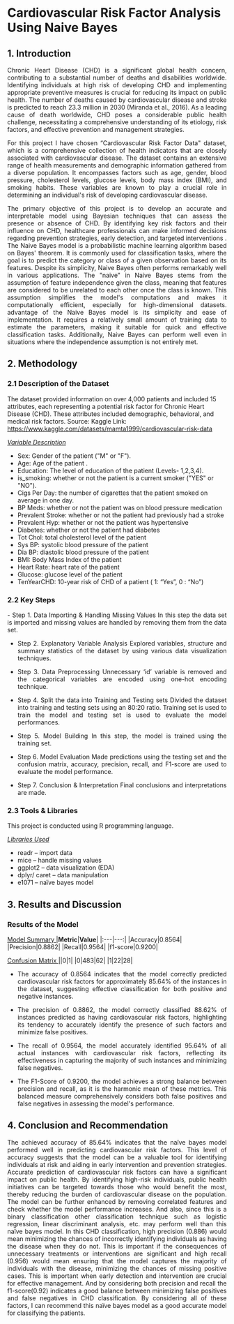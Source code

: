 # Cardiovascular Risk Factor Analysis Using Naive Bayes

## 1. Introduction
<div align = "justify"> 
<p> Chronic Heart Disease (CHD) is a significant global health concern, contributing to a substantial number of deaths and disabilities worldwide. Identifying individuals at high risk of developing CHD and implementing appropriate preventive measures is crucial for reducing its impact on public health. The number of deaths caused by cardiovascular disease and stroke is predicted to reach 23.3 million in 2030 (Miranda et al., 2016). As a leading cause of death worldwide, CHD poses a considerable public health challenge, necessitating a comprehensive understanding of its etiology, risk factors, and effective prevention and management strategies. </p>

<p> For this project I have chosen “Cardiovascular Risk Factor Data" dataset, which is a comprehensive collection of health indicators that are closely associated with cardiovascular disease. The dataset contains an extensive range of health measurements and demographic information gathered from a diverse population. It encompasses factors such as age, gender, blood pressure, cholesterol levels, glucose levels, body mass index (BMI), and smoking habits. These variables are known to play a crucial role in determining an individual's risk of developing cardiovascular disease. </p>

<p> The primary objective of this project is to develop an accurate and interpretable model using Bayesian techniques that can assess the presence or absence of CHD. By identifying key risk factors and their influence on CHD, healthcare professionals can make informed decisions regarding prevention strategies, early detection, and targeted interventions .
The Naive Bayes model is a probabilistic machine learning algorithm based on Bayes' theorem. It is commonly used for classification tasks, where the goal is to predict the category or class of a given observation based on its features. Despite its simplicity, Naive Bayes often performs remarkably well in various applications. The "naive" in Naive Bayes stems from the assumption of feature independence given the class, meaning that features are considered to be unrelated to each other once the class is known. This assumption simplifies the model's computations and makes it computationally efficient, especially for high-dimensional datasets. advantage of the Naive Bayes model is its simplicity and ease of implementation. It requires a relatively small amount of training data to estimate the parameters, making it suitable for quick and effective classification tasks. Additionally, Naive Bayes can perform well even in situations where the independence assumption is not entirely met. </p>

</div>

## 2. Methodology

### 2.1 Description of the Dataset
The dataset provided information on over 4,000 patients and included 15 attributes, each representing a potential risk factor for Chronic Heart Disease (CHD). These attributes included demographic, behavioral, and medical risk factors.
Source: Kaggle
Link: https://www.kaggle.com/datasets/mamta1999/cardiovascular-risk-data

<ins> *Variable Description* </ins>
- Sex: Gender of the patient ("M" or "F").
- Age: Age of the patient .
- Education: The level of education of the patient (Levels- 1,2,3,4).
- is_smoking: whether or not the patient is a current smoker ("YES" or "NO").
- Cigs Per Day: the number of cigarettes that the patient smoked on average in one day.
- BP Meds: whether or not the patient was on blood pressure medication
- Prevalent Stroke: whether or not the patient had previously had a stroke
- Prevalent Hyp: whether or not the patient was hypertensive
- Diabetes: whether or not the patient had diabetes
- Tot Chol: total cholesterol level of the patient
- Sys BP: systolic blood pressure of the patient
- Dia BP: diastolic blood pressure of the patient
- BMI: Body Mass Index of the patient
- Heart Rate: heart rate of the patient
- Glucose: glucose level of the patient
- TenYearCHD: 10-year risk of CHD of a patient ( 1: “Yes”, 0 : “No”)

### 2.2 Key Steps

<div align="justify">
- Step 1. Data Importing & Handling Missing Values
          In this step the data set is imported and missing values are handled by removing them from the data set.

- Step 2. Explanatory Variable Analysis
          Explored variables, structure and summary statistics of the dataset by using various data visualization techniques.

- Step 3. Data Preprocessing
          Unnecessary ‘id’ variable is removed and the categorical variables are encoded using one-hot encoding technique.

- Step 4. Split the data into Training and Testing sets
          Divided the dataset into training and testing sets using an 80:20 ratio. Training set is used to train the model and testing set is used to evaluate the model performances.

- Step 5. Model Building
          In this step, the model is trained using the training set.

- Step 6. Model Evaluation
          Made predictions using the testing set and the confusion matrix, accuracy, precision, recall, and F1-score are used to evaluate the model performance.

- Step 7. Conclusion & Interpretation
          Final conclusions and interpretations are made.
</div>

### 2.3 Tools & Libraries

This project is conducted using R programming language.

<ins> *Libraries Used* </ins>
- readr – import data
- mice – handle missing values
- ggplot2 – data visualization (EDA)
- dplyr/ caret – data manipulation
- e1071 – naïve bayes model

## 3. Results and Discussion

### Results of the Model

<ins> Model Summary </ins>
|**Metric**|**Value**|
|:---|---:|
|Accuracy|0.8564|
|Precision|0.8862|
|Recall|0.9564|
|f1-score|0.9200|

<ins> Confusion Matrix </ins>
||0|1|
|0|483|62|
|1|22|28|

<div align="justify">

- The accuracy of 0.8564 indicates that the model correctly predicted cardiovascular risk factors for approximately 85.64% of   the instances in the dataset, suggesting effective classification for both positive and negative instances.

- The precision of 0.8862, the model correctly classified 88.62% of instances predicted as having cardiovascular risk factors, highlighting its tendency to accurately identify the presence of such factors and minimize false positives.

- The recall of 0.9564, the model accurately identified 95.64% of all actual instances with cardiovascular risk factors, reflecting its effectiveness in capturing the majority of such instances and minimizing false negatives.

- The F1-Score of 0.9200, the model achieves a strong balance between precision and recall, as it is the harmonic mean of these metrics. This balanced measure comprehensively considers both false positives and false negatives in assessing the model's performance.

</div>

## 4. Conclusion and Recommendation

<div align="justify">

The achieved accuracy of 85.64% indicates that the naïve bayes model performed well in predicting cardiovascular risk factors. This level of accuracy suggests that the model can be a valuable tool for identifying individuals at risk and aiding in early intervention and prevention strategies.
Accurate prediction of cardiovascular risk factors can have a significant impact on public health. By identifying high-risk individuals, public health initiatives can be targeted towards those who would benefit the most, thereby reducing the burden of cardiovascular disease on the population. The model can be further enhanced by removing correlated features and check whether the model performance increases. And also, since this is a binary classification other classification technique such as logistic regression, linear discriminant analysis, etc. may perform well than this naïve bayes model.
In this CHD classification, high precision (0.886) would mean minimizing the chances of incorrectly identifying individuals as having the disease when they do not. This is important if the consequences of unnecessary treatments or interventions are significant and high recall (0.956) would mean ensuring that the model captures the majority of individuals with the disease, minimizing the chances of missing positive cases. This is important when early detection and intervention are crucial for effective management. And by considering both precision and recall the f1-score(0.92) indicates a good balance between minimizing false positives and false negatives in CHD classification. By considering all of these factors, I can recommend this naïve bayes model as a good accurate model for classifying the patients.

</div>